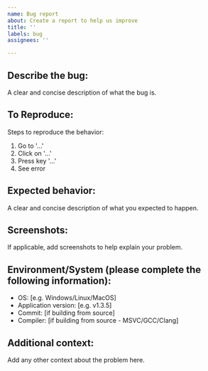 ```yaml
---
name: Bug report
about: Create a report to help us improve
title: ''
labels: bug
assignees: ''

---
```


## Describe the bug:
A clear and concise description of what the bug is.

## To Reproduce:
Steps to reproduce the behavior:
1. Go to '...'
2. Click on '...'
3. Press key '...'
4. See error

## Expected behavior:
A clear and concise description of what you expected to happen.

## Screenshots:
If applicable, add screenshots to help explain your problem.

## Environment/System (please complete the following information):
 - OS: [e.g. Windows/Linux/MacOS]
 - Application version: [e.g. v1.3.5]
 - Commit: [if building from source]
 - Compiler: [if building from source - MSVC/GCC/Clang]

## Additional context:
Add any other context about the problem here.
